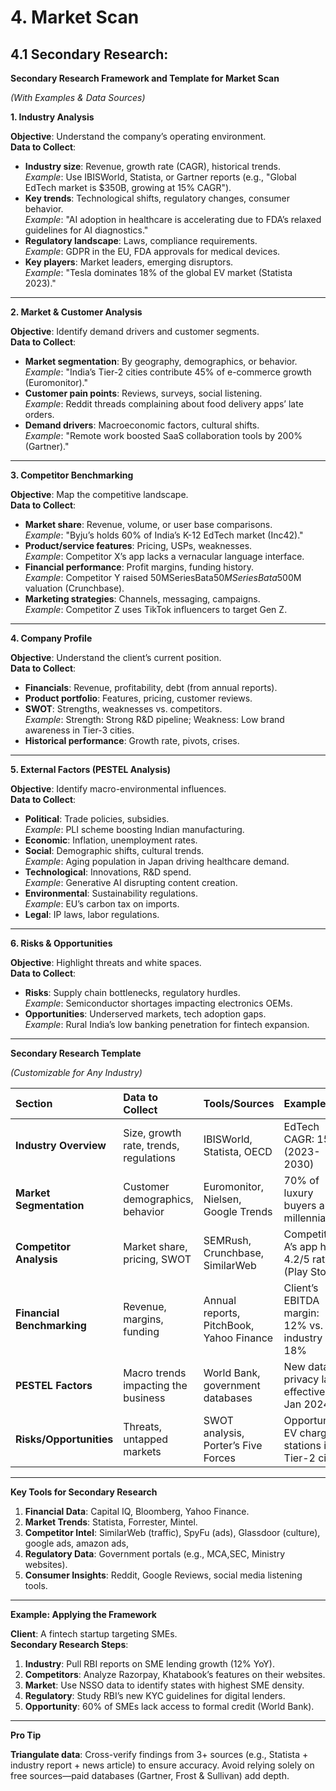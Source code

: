 # **4\. Market Scan**

## **4.1 Secondary Research**: 

**Secondary Research Framework and Template for Market Scan**

*(With Examples & Data Sources)*

**1\. Industry Analysis**

**Objective**: Understand the company’s operating environment.  
**Data to Collect**:

* **Industry size**: Revenue, growth rate (CAGR), historical trends.  
  *Example*: Use IBISWorld, Statista, or Gartner reports (e.g., "Global EdTech market is $350B, growing at 15% CAGR").  
* **Key trends**: Technological shifts, regulatory changes, consumer behavior.  
  *Example*: "AI adoption in healthcare is accelerating due to FDA’s relaxed guidelines for AI diagnostics."  
* **Regulatory landscape**: Laws, compliance requirements.  
  *Example*: GDPR in the EU, FDA approvals for medical devices.  
* **Key players**: Market leaders, emerging disruptors.  
  *Example*: "Tesla dominates 18% of the global EV market (Statista 2023)."

---

**2\. Market & Customer Analysis**

**Objective**: Identify demand drivers and customer segments.  
**Data to Collect**:

* **Market segmentation**: By geography, demographics, or behavior.  
  *Example*: "India’s Tier-2 cities contribute 45% of e-commerce growth (Euromonitor)."  
* **Customer pain points**: Reviews, surveys, social listening.  
  *Example*: Reddit threads complaining about food delivery apps’ late orders.  
* **Demand drivers**: Macroeconomic factors, cultural shifts.  
  *Example*: "Remote work boosted SaaS collaboration tools by 200% (Gartner)."

---

**3\. Competitor Benchmarking**

**Objective**: Map the competitive landscape.  
**Data to Collect**:

* **Market share**: Revenue, volume, or user base comparisons.  
  *Example*: "Byju’s holds 60% of India’s K-12 EdTech market (Inc42)."  
* **Product/service features**: Pricing, USPs, weaknesses.  
  *Example*: Competitor X’s app lacks a vernacular language interface.  
* **Financial performance**: Profit margins, funding history.  
  *Example*: Competitor Y raised 50MSeriesBata50*MSeriesBata*500M valuation (Crunchbase).  
* **Marketing strategies**: Channels, messaging, campaigns.  
  *Example*: Competitor Z uses TikTok influencers to target Gen Z.

---

**4\. Company Profile**

**Objective**: Understand the client’s current position.  
**Data to Collect**:

* **Financials**: Revenue, profitability, debt (from annual reports).  
* **Product portfolio**: Features, pricing, customer reviews.  
* **SWOT**: Strengths, weaknesses vs. competitors.  
  *Example*: Strength: Strong R\&D pipeline; Weakness: Low brand awareness in Tier-3 cities.  
* **Historical performance**: Growth rate, pivots, crises.

---

**5\. External Factors (PESTEL Analysis)**

**Objective**: Identify macro-environmental influences.  
**Data to Collect**:

* **Political**: Trade policies, subsidies.  
  *Example*: PLI scheme boosting Indian manufacturing.  
* **Economic**: Inflation, unemployment rates.  
* **Social**: Demographic shifts, cultural trends.  
  *Example*: Aging population in Japan driving healthcare demand.  
* **Technological**: Innovations, R\&D spend.  
  *Example*: Generative AI disrupting content creation.  
* **Environmental**: Sustainability regulations.  
  *Example*: EU’s carbon tax on imports.  
* **Legal**: IP laws, labor regulations.

---

**6\. Risks & Opportunities**

**Objective**: Highlight threats and white spaces.  
**Data to Collect**:

* **Risks**: Supply chain bottlenecks, regulatory hurdles.  
  *Example*: Semiconductor shortages impacting electronics OEMs.  
* **Opportunities**: Underserved markets, tech adoption gaps.  
  *Example*: Rural India’s low banking penetration for fintech expansion.

---

**Secondary Research Template**

*(Customizable for Any Industry)*

| Section | Data to Collect | Tools/Sources | Example |
| :---- | :---- | :---- | :---- |
| **Industry Overview** | Size, growth rate, trends, regulations | IBISWorld, Statista, OECD | EdTech CAGR: 15% (2023-2030) |
| **Market Segmentation** | Customer demographics, behavior | Euromonitor, Nielsen, Google Trends | 70% of luxury buyers are millennials |
| **Competitor Analysis** | Market share, pricing, SWOT | SEMRush, Crunchbase, SimilarWeb | Competitor A’s app has 4.2/5 rating (Play Store) |
| **Financial Benchmarking** | Revenue, margins, funding | Annual reports, PitchBook, Yahoo Finance | Client’s EBITDA margin: 12% vs. industry avg 18% |
| **PESTEL Factors** | Macro trends impacting the business | World Bank, government databases | New data privacy law effective Jan 2024 |
| **Risks/Opportunities** | Threats, untapped markets | SWOT analysis, Porter’s Five Forces | Opportunity: EV charging stations in Tier-2 cities |

---

**Key Tools for Secondary Research**

1. **Financial Data**: Capital IQ, Bloomberg, Yahoo Finance.  
2. **Market Trends**: Statista, Forrester, Mintel.  
3. **Competitor Intel**: SimilarWeb (traffic), SpyFu (ads), Glassdoor (culture), google ads, amazon ads,  
4. **Regulatory Data**: Government portals (e.g., MCA,SEC, Ministry websites).  
5. **Consumer Insights**: Reddit, Google Reviews, social media listening tools.

---

**Example: Applying the Framework**

**Client**: A fintech startup targeting SMEs.  
**Secondary Research Steps**:

1. **Industry**: Pull RBI reports on SME lending growth (12% YoY).  
2. **Competitors**: Analyze Razorpay, Khatabook’s features on their websites.  
3. **Market**: Use NSSO data to identify states with highest SME density.  
4. **Regulatory**: Study RBI’s new KYC guidelines for digital lenders.  
5. **Opportunity**: 60% of SMEs lack access to formal credit (World Bank).

---

**Pro Tip**

**Triangulate data**: Cross-verify findings from 3+ sources (e.g., Statista \+ industry report \+ news article) to ensure accuracy. Avoid relying solely on free sources—paid databases (Gartner, Frost & Sullivan) add depth.